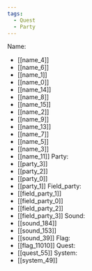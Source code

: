 ```yaml
---
tags:
  - Quest
  - Party
---
```

Name:
- [[name_4]]
- [[name_6]]
- [[name_1]]
- [[name_0]]
- [[name_14]]
- [[name_8]]
- [[name_15]]
- [[name_2]]
- [[name_9]]
- [[name_13]]
- [[name_7]]
- [[name_5]]
- [[name_3]]
- [[name_11]]
Party:
- [[party_3]]
- [[party_2]]
- [[party_0]]
- [[party_1]]
Field_party:
- [[field_party_1]]
- [[field_party_0]]
- [[field_party_2]]
- [[field_party_3]]
Sound:
- [[sound_184]]
- [[sound_153]]
- [[sound_39]]
Flag:
- [[flag_11010]]
Quest:
- [[quest_55]]
System:
- [[system_49]]
